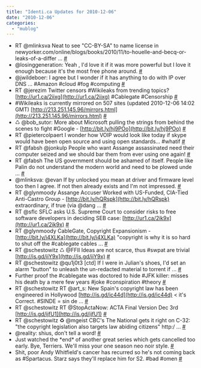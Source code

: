 ```yaml
---
title: "Identi.ca Updates for 2010-12-06"
date: "2010-12-06"
categories: 
  - "mublog"
---
```


- RT @mlinksva Neat to see "CC-BY-SA" to name license in newyorker.com/online/blogs/books/2010/11/to-houelle-and-becq-or-leaks-of-a-differ ... [#](http://identi.ca/notice/59832342)
- @losinggeneration: Yeah , I'd love it if it was more powerful but I love it enough because it's the most free phone around. [#](http://identi.ca/notice/59843565)
- @jwildeboer: I agree but I wonder if it has anything to do with IP over DNS ... #Amazon #cloud #fog #computing [#](http://identi.ca/notice/59855842)
- RT @jerezim Twitter censors #Wikileaks from trending topics? [http://ur1.ca/2iixg](http://ur1.ca/2iixg) #Cablegate #Censorship [#](http://identi.ca/notice/59878427)
- #Wikileaks is currently mirrored on 507 sites (updated 2010-12-06 14:02 GMT) [http://213.251.145.96/mirrors.html](http://213.251.145.96/mirrors.html) [#](http://identi.ca/notice/59881699)
- ♺ @bob\_sutor: More about Microsoft pulling the strings from behind the scenes to fight #Google - [http://bit.ly/hj9POo](http://bit.ly/hj9POo) [#](http://identi.ca/notice/59881739)
- RT @pietercolpaert I wonder how VOIP would look like today if skype would have been open source and using open standards... #whatif [#](http://identi.ca/notice/59882782)
- RT @fabsh @jonkulp People who want Assange assassinated need their computer seized and we should bar them from ever using one again! [#](http://identi.ca/notice/59882944)
- RT @fabsh The US government should be ashamed of itself. People like Palin do not understand the modern world and need to be plowed unde ... [#](http://identi.ca/notice/59883230)
- @mlinksva: @evan If by unlocked you mean at driver and firmware level too then I agree. If not then already exists and I'm not impressed. [#](http://identi.ca/notice/59883425)
- RT @glynmoody Assange Accuser Worked with US-Funded, CIA-Tied Anti-Castro Group - [http://bit.ly/hQRspk](http://bit.ly/hQRspk) extraordinary, if true (via @dang ... [#](http://identi.ca/notice/59886644)
- RT @sflc SFLC asks U.S. Supreme Court to consider risks to free software developers in deciding SEB case: [http://ur1.ca/2ik9x](http://ur1.ca/2ik9x) [#](http://identi.ca/notice/59887264)
- RT @glynmoody CableGate, Copyright Expansionism - [http://bit.ly/i4XLKa](http://bit.ly/i4XLKa) "copyright is why it is so hard to shut off the #cablegate cables ... [#](http://identi.ca/notice/59888132)
- RT @schestowitz ♺ @FFII Ideas are not scarce, thus #swpat are trivial [http://is.gd/iiY9x](http://is.gd/iiY9x) [#](http://identi.ca/notice/59888641)
- RT @schestowitz @qu1j0t3 \[ctd\] If I were in Julian's shoes, I'd set an alarm "button" to unleash the un-redacted material to torrent if ... [#](http://identi.ca/notice/59891516)
- Further proof the #cablegate was doctored to hide #JFK killer: misses his death by a mere few years #joke #conspiration #theory [#](http://identi.ca/notice/59891755)
- RT @schestowitz RT @art\_s: New Spain's copyright law has been engineered in Hollywood [http://is.gd/ic44d](http://is.gd/ic44d) < it's Correct. #SINDE = sin de ... [#](http://identi.ca/notice/59893559)
- RT @schestowitz RT @StopActaNow: ACTA Final Version Dec 3rd [http://is.gd/ijfU1](http://is.gd/ijfU1) [#](http://identi.ca/notice/59894356)
- RT @schestowitz ♻ @mgeist CBC's The National gets it right on C-32: "the copyright legislation also targets law abiding citizens" http:/ ... [#](http://identi.ca/notice/59894395)
- @reality: shius, don't tell a word! [#](http://identi.ca/notice/59894564)
- Just watched the \*end\* of another great series which gets cancelled too early. Bye, Terriers. We'll miss your one season neo noir style. [#](http://identi.ca/notice/59895033)
- Shit, poor Andy Whitfield's cancer has recurred so he's not coming back as #Spartacus. Starz says they'll replace him for S2. #bad #omen [#](http://identi.ca/notice/59896169)
